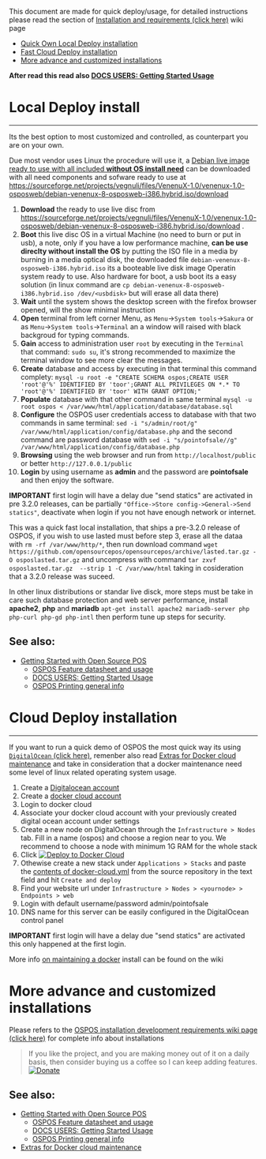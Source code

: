 This document are made for quick deploy/usage, for detailed instructions please read the section of [Installation and requirements (click here)](OSPOS-development-index#tech-installation) wiki page

* [Quick Own Local Deploy installation](#local-deploy-install)
* [Fast Cloud Deploy installation](#cloud-deploy-installation)
* [More advance and customized installations](#more-advance-and-customized-installations)

**After read this read also [DOCS USERS: Getting Started Usage](DOCS-USERS-Getting-Started-usage)**

# Local Deploy install
----------------------

Its the best option to most customized and controlled, as counterpart you are on your own.

Due most vendor uses Linux the procedure will use it, a [Debian live image ready to use with all included **without OS install need**](https://sourceforge.net/projects/vegnuli/files/VenenuX-1.0/venenux-1.0-osposweb/debian-venenux-8-osposweb-i386.hybrid.iso/download) can be downloaded with all need components and sofware ready to use at https://sourceforge.net/projects/vegnuli/files/VenenuX-1.0/venenux-1.0-osposweb/debian-venenux-8-osposweb-i386.hybrid.iso/download

1. **Download** the ready to use live disc from https://sourceforge.net/projects/vegnuli/files/VenenuX-1.0/venenux-1.0-osposweb/debian-venenux-8-osposweb-i386.hybrid.iso/download .
2. **Boot** this live disc OS in a virtual Machine (no need to burn or put in usb), a note, only if you have a low performance machine, **can be use direclty without install the OS** by putting the ISO file in a media by burning in a media optical disk, the downloaded file `debian-venenux-8-osposweb-i386.hybrid.iso` its a booteable live disk image Operatin system ready to use. Also hardware for boot, a usb boot its a easy solution (in linux command are `cp debian-venenux-8-osposweb-i386.hybrid.iso /dev/<usbdisk>` but will erase all data there)
3. **Wait** until the system shows the desktop screen with the firefox browser opened, will the show minimal instruction
4. **Open** terminal from left corner Menu, as `Menu`->`System tools`->`Sakura` or as `Menu`->`System tools`->`Terminal` an a window will raised with black backgroud for typing commands.
5. **Gain** access to administration user `root` by executing in the `Terminal` that command: `sudo su`, it's strong recommended to maximize the terminal window to see more clear the messages.
6. **Create** database and access by executing in that terminal this command complety: `mysql -u root -e "CREATE SCHEMA ospos;CREATE USER 'root'@'%' IDENTIFIED BY 'toor';GRANT ALL PRIVILEGES ON *.* TO 'root'@'%' IDENTIFIED BY 'toor' WITH GRANT OPTION;"`
7. **Populate** database with that other command in same terminal `mysql -u root ospos < /var/www/html/application/database/database.sql`
7. **Configure** the OSPOS user credentials access to database with that two commands in same terminal: `sed -i "s/admin/root/g" /var/www/html/application/config/database.php` and the second command are password database with `sed -i "s/pointofsale//g" /var/www/html/application/config/database.php`
8. **Browsing** using the web browser and run from `http://localhost/public` or better `http://127.0.0.1/public` 
8. **Login** by using username as **admin**  and the password are **pointofsale** and then enjoy the software.

**IMPORTANT** first login will have a delay due "send statics" are activated in pre 3.2.0 releases, can be partially `"Office->Store config->General->Send statics"`, deactivate when login if you not have enough network or internet.

This was a quick fast local installation, that ships a pre-3.2.0 release of OSPOS, if you wish to use lasted must before step 3, erase all the dataa with `rm -rf /var/www/http/*`, then run download command `wget https://github.com/opensourcepos/opensourcepos/archive/lasted.tar.gz -O osposlasted.tar.gz` and uncompress with command `tar zxvf osposlasted.tar.gz  --strip 1 -C /var/www/html` taking in cosideration that a 3.2.0 release was suceed.

In other linux distributions or standar live disck, more steps must be take in care such database protection and web server performance, install **apache2**, **php** and **mariadb** `apt-get install apache2 mariadb-server php php-curl php-gd php-intl` then perform tune up steps for security. 

## See also:

* [Getting Started with Open Source POS](home)
  * [OSPOS Feature datasheet and usage](OSPOS-complete-feature-datasheet)
  * [DOCS USERS: Getting Started Usage](DOCS-USERS-Getting-Started-usage)
  * [OSPOS Printing general info](DOCS-USERS-for-OSPOS-Printing)

# Cloud Deploy installation
-------------

If you want to run a quick demo of OSPOS the most quick way its using [`DigitalOcean` (click here)](https://m.do.co/c/ac38c262507b), remenber also read [Extras for Docker cloud maintenance](DOCS-USER-Extras-for-Docker-cloud-maintenance) and take in consideration that a docker maintenance need some level of linux related operating system usage.

1. Create a [Digitalocean account](https://m.do.co/c/ac38c262507b)
2. Create a [docker cloud account](https://cloud.docker.com)
3. Login to docker cloud
4. Associate your docker cloud account with your previously created digital ocean account under settings
5. Create a new node on DigitalOcean through the `Infrastructure > Nodes` tab. Fill in a name (ospos) and choose a region near to you. We recommend to choose a node with minimum 1G RAM for the whole stack
6. Click [![Deploy to Docker Cloud](https://files.cloud.docker.com/images/deploy-to-dockercloud.svg)](https://cloud.docker.com/stack/deploy/?repo=https://github.com/opensourcepos/opensourcepos) 
7. Othewise create a new stack under `Applications > Stacks` and paste the [contents of docker-cloud.yml](https://github.com/opensourcepos/opensourcepos/blob/master/docker-cloud.yml) from the source repository in the text field and hit `Create and deploy` 
8. Find your website url under `Infrastructure > Nodes > <yournode> > Endpoints > web`
9. Login with default username/password admin/pointofsale
10. DNS name for this server can be easily configured in the DigitalOcean control panel

**IMPORTANT** first login will have a delay due "send statics" are activated this only happened at the first login.

More info [on maintaining a docker](https://github.com/opensourcepos/opensourcepos/wiki/Docker-cloud-maintenance) install can be found on the wiki

# More advance and customized installations

Please refers to the [OSPOS installation development requirements wiki page (click here)](OSPOS-development-index#requirements) for complete info about installations

> If you like the project, and you are making money out of it on a daily basis, then consider buying us a coffee so I can keep adding features. [![Donate](https://www.paypalobjects.com/en_US/i/btn/btn_donate_LG.gif)](https://www.paypal.com/cgi-bin/webscr?cmd=_s-xclick&hosted_button_id=MUN6AEG7NY6H8)

## See also:

* [Getting Started with Open Source POS](home)
  * [OSPOS Feature datasheet and usage](OSPOS-complete-feature-datasheet)
  * [DOCS USERS: Getting Started Usage](DOCS-USERS-Getting-Started-usage)
  * [OSPOS Printing general info](DOCS-USERS-for-OSPOS-Printing)
* [Extras for Docker cloud maintenance](DOCS-USER-Extras-for-Docker-cloud-maintenance)

